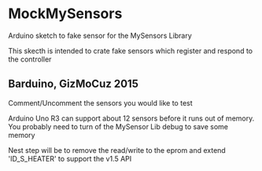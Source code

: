 # MockMySensors
Arduino sketch to fake sensor for the MySensors Library

This skecth is intended to crate fake sensors which register and respond to the controller

Barduino, GizMoCuz 2015
-----------------

Comment/Uncomment the sensors you would like to test

Arduino Uno R3 can support about 12 sensors before it runs out of memory.
You probably need to turn of the MySensor Lib debug to save some memory

Nest step will be to remove the read/write to the eprom
and extend 'ID_S_HEATER' to support the v1.5 API
